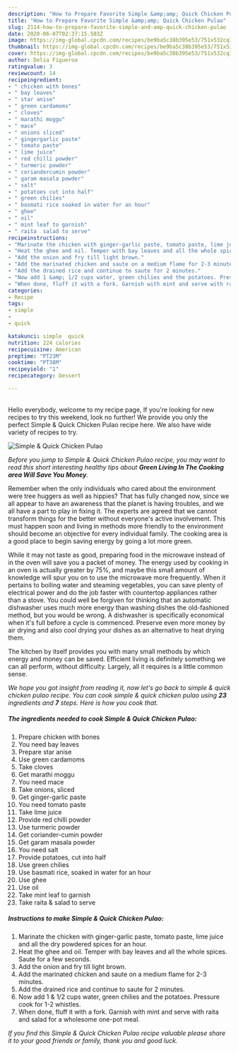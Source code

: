 ```yaml
---
description: "How to Prepare Favorite Simple &amp;amp; Quick Chicken Pulao"
title: "How to Prepare Favorite Simple &amp;amp; Quick Chicken Pulao"
slug: 2114-how-to-prepare-favorite-simple-and-amp-quick-chicken-pulao
date: 2020-06-07T02:37:15.503Z
image: https://img-global.cpcdn.com/recipes/be9ba5c38b395e53/751x532cq70/simple-quick-chicken-pulao-recipe-main-photo.jpg
thumbnail: https://img-global.cpcdn.com/recipes/be9ba5c38b395e53/751x532cq70/simple-quick-chicken-pulao-recipe-main-photo.jpg
cover: https://img-global.cpcdn.com/recipes/be9ba5c38b395e53/751x532cq70/simple-quick-chicken-pulao-recipe-main-photo.jpg
author: Delia Figueroa
ratingvalue: 3
reviewcount: 14
recipeingredient:
- " chicken with bones"
- " bay leaves"
- " star anise"
- " green cardamoms"
- " cloves"
- " marathi moggu"
- " mace"
- " onions sliced"
- " gingergarlic paste"
- " tomato paste"
- " lime juice"
- " red chilli powder"
- " turmeric powder"
- " coriandercumin powder"
- " garam masala powder"
- " salt"
- " potatoes cut into half"
- " green chilies"
- " basmati rice soaked in water for an hour"
- " ghee"
- " oil"
- " mint leaf to garnish"
- " raita  salad to serve"
recipeinstructions:
- "Marinate the chicken with ginger-garlic paste, tomato paste, lime juice and all the dry powdered spices for an hour."
- "Heat the ghee and oil. Temper with bay leaves and all the whole spices. Saute for a few seconds."
- "Add the onion and fry till light brown."
- "Add the marinated chicken and saute on a medium flame for 2-3 minutes."
- "Add the drained rice and continue to saute for 2 minutes."
- "Now add 1 &amp; 1/2 cups water, green chilies and the potatoes. Pressure cook for 1-2 whistles."
- "When done, fluff it with a fork. Garnish with mint and serve with raita and salad for a wholesome one-pot meal."
categories:
- Recipe
tags:
- simple
- 
- quick

katakunci: simple  quick 
nutrition: 224 calories
recipecuisine: American
preptime: "PT23M"
cooktime: "PT38M"
recipeyield: "1"
recipecategory: Dessert

---
```

<br>
Hello everybody, welcome to my recipe page, If you're looking for new recipes to try this weekend, look no further! We provide you only the perfect Simple &amp; Quick Chicken Pulao recipe here. We also have wide variety of recipes to try.
<br>


![Simple &amp; Quick Chicken Pulao](https://img-global.cpcdn.com/recipes/be9ba5c38b395e53/751x532cq70/simple-quick-chicken-pulao-recipe-main-photo.jpg)

<i>Before you jump to Simple &amp; Quick Chicken Pulao recipe, you may want to read this short interesting healthy tips about 
<strong>Green Living In The Cooking area Will Save You Money</strong>.</i>
</br>

Remember when the only individuals who cared about the environment were tree huggers as well as hippies? That has fully changed now, since we all appear to have an awareness that the planet is having troubles, and we all have a part to play in fixing it. The experts are agreed that we cannot transform things for the better without everyone's active involvement. This must happen soon and living in methods more friendly to the environment should become an objective for every individual family. The cooking area is a good place to begin saving energy by going a lot more green.

While it may not taste as good, preparing food in the microwave instead of in the oven will save you a packet of money. The energy used by cooking in an oven is actually greater by 75%, and maybe this small amount of knowledge will spur you on to use the microwave more frequently. When it pertains to boiling water and steaming vegetables, you can save plenty of electrical power and do the job faster with countertop appliances rather than a stove. You could well be forgiven for thinking that an automatic dishwasher uses much more energy than washing dishes the old-fashioned method, but you would be wrong. A dishwasher is specifically economical when it's full before a cycle is commenced. Preserve even more money by air drying and also cool drying your dishes as an alternative to heat drying them.

The kitchen by itself provides you with many small methods by which energy and money can be saved. Efficient living is definitely something we can all perform, without difficulty. Largely, all it requires is a little common sense.


<i>We hope you got insight from reading it, now let's go back to simple &amp; quick chicken pulao recipe. You can cook simple &amp; quick chicken pulao using <strong>23</strong> ingredients and <strong>7</strong> steps. Here is how you cook that.
</i>

##### The ingredients needed to cook Simple &amp; Quick Chicken Pulao:

1. Prepare  chicken with bones
1. You need  bay leaves
1. Prepare  star anise
1. Use  green cardamoms
1. Take  cloves
1. Get  marathi moggu
1. You need  mace
1. Take  onions, sliced
1. Get  ginger-garlic paste
1. You need  tomato paste
1. Take  lime juice
1. Provide  red chilli powder
1. Use  turmeric powder
1. Get  coriander-cumin powder
1. Get  garam masala powder
1. You need  salt
1. Provide  potatoes, cut into half
1. Use  green chilies
1. Use  basmati rice, soaked in water for an hour
1. Use  ghee
1. Use  oil
1. Take  mint leaf to garnish
1. Take  raita &amp; salad to serve


##### Instructions to make Simple &amp; Quick Chicken Pulao:

1. Marinate the chicken with ginger-garlic paste, tomato paste, lime juice and all the dry powdered spices for an hour.
1. Heat the ghee and oil. Temper with bay leaves and all the whole spices. Saute for a few seconds.
1. Add the onion and fry till light brown.
1. Add the marinated chicken and saute on a medium flame for 2-3 minutes.
1. Add the drained rice and continue to saute for 2 minutes.
1. Now add 1 &amp; 1/2 cups water, green chilies and the potatoes. Pressure cook for 1-2 whistles.
1. When done, fluff it with a fork. Garnish with mint and serve with raita and salad for a wholesome one-pot meal.


<i>If you find this Simple &amp; Quick Chicken Pulao recipe valuable please share it to your good friends or family, thank you and good luck.</i>
